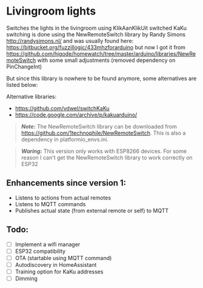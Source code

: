 # Livingroom lights

Switches the lights in the livingroom using KlikAanKlikUit switched
KaKu switching is done using the NewRemoteSwitch library by Randy Simons http://randysimons.nl/
and was usually found here: https://bitbucket.org/fuzzillogic/433mhzforarduino but now I got
it from https://github.com/hjgode/homewatch/tree/master/arduino/libraries/NewRemoteSwitch with
some small adjustments (removed dependency on PinChangeInt)

But since this library is nowhere to be found anymore, some alternatives are listed below:

Alternative libraries:
- https://github.com/vdwel/switchKaKu
- https://code.google.com/archive/p/kakuarduino/

> **_Note:_** The NewRemoteSwitch library can be downloaded from https://github.com/1technophile/NewRemoteSwitch. This is also a dependency in platformio_envs.ini.

> **_Waring:_** This version only works with ESP8266 devices. For some reason I can't get the NewRemoteSwitch library to work correctly on ESP32

## Enhancements since version 1:

- Listens to actions from actual remotes
- Listens to MQTT commands
- Publishes actual state (from external remote or self) to MQTT

## Todo:

- [ ] Implement a wifi manager
- [ ] ESP32 compatibility
- [ ] OTA (startable using MQTT command)
- [ ] Autodiscovery in HomeAssistant
- [ ] Training option for KaKu addresses
- [ ] Dimming